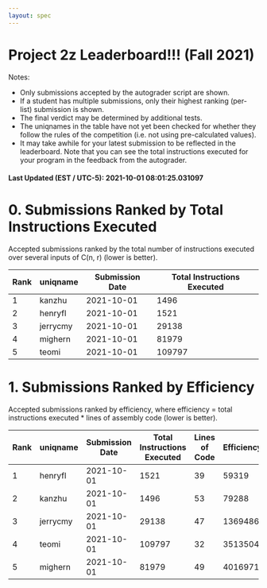 ```yaml
---
layout: spec
---
```


Project 2z Leaderboard!!! (Fall 2021)
==============================
Notes:
- Only submissions accepted by the autograder script are shown.
- If a student has multiple submissions, only their highest ranking (per-list) submission is shown.
- The final verdict may be determined by additional tests.
- The uniqnames in the table have not yet been checked for whether they follow the rules of the competition (i.e. not using pre-calculated values).
- It may take awhile for your latest submission to be reflected in the leaderboard. Note that you can see the total instructions executed for your program in the feedback from the autograder.


#### Last Updated (EST / UTC-5): 2021-10-01 08:01:25.031097

# 0. Submissions Ranked by Total Instructions Executed
Accepted submissions ranked by the total number of instructions executed over several inputs of C(n, r) (lower is better).

| Rank  | uniqname | Submission Date | Total Instructions Executed |
|---|---|---|---|
| 1 | kanzhu | 2021-10-01 | 1496 |
| 2 | henryfl | 2021-10-01 | 1521 |
| 3 | jerrycmy | 2021-10-01 | 29138 |
| 4 | mighern | 2021-10-01 | 81979 |
| 5 | teomi | 2021-10-01 | 109797 |


# 1. Submissions Ranked by Efficiency
Accepted submissions ranked by efficiency, where efficiency = total instructions executed * lines of assembly code (lower is better).

| Rank  | uniqname | Submission Date | Total Instructions Executed |Lines of Code | Efficiency |
|---|---|---|---|---|---|
| 1 | henryfl | 2021-10-01 | 1521 | 39 | 59319 |
| 2 | kanzhu | 2021-10-01 | 1496 | 53 | 79288 |
| 3 | jerrycmy | 2021-10-01 | 29138 | 47 | 1369486 |
| 4 | teomi | 2021-10-01 | 109797 | 32 | 3513504 |
| 5 | mighern | 2021-10-01 | 81979 | 49 | 4016971 |

